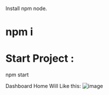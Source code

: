  Install npm node.

# npm i 

# Start Project :
npm start

Dashboard Home Will Like this:
![image](https://github.com/cuongnguyen07111995/BSCExchange/assets/17908380/0ceec875-f941-43a0-8b27-b779a7e18d25)
